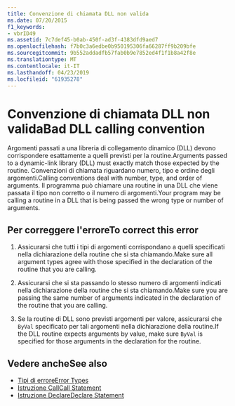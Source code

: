 ```yaml
---
title: Convenzione di chiamata DLL non valida
ms.date: 07/20/2015
f1_keywords:
- vbrID49
ms.assetid: 7c7def45-b0ab-450f-ad3f-4383dfd9aed7
ms.openlocfilehash: f7b0c3a6edbe0b950195306fa66287ff9b209bfe
ms.sourcegitcommit: 9b552addadfb57fab0b9e7852ed4f1f1b8a42f8e
ms.translationtype: MT
ms.contentlocale: it-IT
ms.lasthandoff: 04/23/2019
ms.locfileid: "61935278"
---
```

# <a name="bad-dll-calling-convention"></a><span data-ttu-id="d932d-102">Convenzione di chiamata DLL non valida</span><span class="sxs-lookup"><span data-stu-id="d932d-102">Bad DLL calling convention</span></span>
<span data-ttu-id="d932d-103">Argomenti passati a una libreria di collegamento dinamico (DLL) devono corrispondere esattamente a quelli previsti per la routine.</span><span class="sxs-lookup"><span data-stu-id="d932d-103">Arguments passed to a dynamic-link library (DLL) must exactly match those expected by the routine.</span></span> <span data-ttu-id="d932d-104">Convenzioni di chiamata riguardano numero, tipo e ordine degli argomenti.</span><span class="sxs-lookup"><span data-stu-id="d932d-104">Calling conventions deal with number, type, and order of arguments.</span></span> <span data-ttu-id="d932d-105">Il programma può chiamare una routine in una DLL che viene passata il tipo non corretto o il numero di argomenti.</span><span class="sxs-lookup"><span data-stu-id="d932d-105">Your program may be calling a routine in a DLL that is being passed the wrong type or number of arguments.</span></span>  
  
## <a name="to-correct-this-error"></a><span data-ttu-id="d932d-106">Per correggere l'errore</span><span class="sxs-lookup"><span data-stu-id="d932d-106">To correct this error</span></span>  
  
1. <span data-ttu-id="d932d-107">Assicurarsi che tutti i tipi di argomenti corrispondano a quelli specificati nella dichiarazione della routine che si sta chiamando.</span><span class="sxs-lookup"><span data-stu-id="d932d-107">Make sure all argument types agree with those specified in the declaration of the routine that you are calling.</span></span>  
  
2. <span data-ttu-id="d932d-108">Assicurarsi che si sta passando lo stesso numero di argomenti indicati nella dichiarazione della routine che si sta chiamando.</span><span class="sxs-lookup"><span data-stu-id="d932d-108">Make sure you are passing the same number of arguments indicated in the declaration of the routine that you are calling.</span></span>  
  
3. <span data-ttu-id="d932d-109">Se la routine di DLL sono previsti argomenti per valore, assicurarsi che `ByVal` specificato per tali argomenti nella dichiarazione della routine.</span><span class="sxs-lookup"><span data-stu-id="d932d-109">If the DLL routine expects arguments by value, make sure `ByVal` is specified for those arguments in the declaration for the routine.</span></span>  
  
## <a name="see-also"></a><span data-ttu-id="d932d-110">Vedere anche</span><span class="sxs-lookup"><span data-stu-id="d932d-110">See also</span></span>

- [<span data-ttu-id="d932d-111">Tipi di errore</span><span class="sxs-lookup"><span data-stu-id="d932d-111">Error Types</span></span>](../../../visual-basic/programming-guide/language-features/error-types.md)
- [<span data-ttu-id="d932d-112">Istruzione Call</span><span class="sxs-lookup"><span data-stu-id="d932d-112">Call Statement</span></span>](../../../visual-basic/language-reference/statements/call-statement.md)
- [<span data-ttu-id="d932d-113">Istruzione Declare</span><span class="sxs-lookup"><span data-stu-id="d932d-113">Declare Statement</span></span>](../../../visual-basic/language-reference/statements/declare-statement.md)
